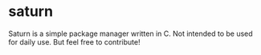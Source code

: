 # saturn
Saturn is a simple package manager written in C. Not intended to be used for daily use. But feel free to contribute!
